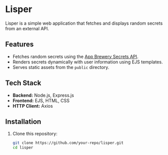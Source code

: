 # Lisper

Lisper is a simple web application that fetches and displays random secrets from an external API.

## Features
- Fetches random secrets using the [App Brewery Secrets API](https://secrets-api.appbrewery.com/random).
- Renders secrets dynamically with user information using EJS templates.
- Serves static assets from the `public` directory.

## Tech Stack
- **Backend:** Node.js, Express.js
- **Frontend:** EJS, HTML, CSS
- **HTTP Client:** Axios

## Installation

1. Clone this repository:
   ```bash
   git clone https://github.com/your-repo/lisper.git
   cd lisper
